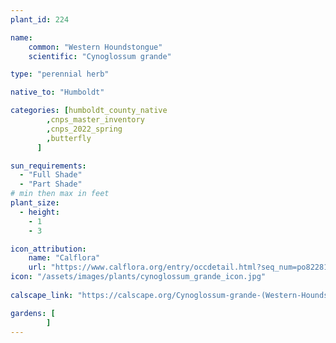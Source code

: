 ```yaml
---
plant_id: 224 

name: 
    common: "Western Houndstongue"  
    scientific: "Cynoglossum grande"   

type: "perennial herb"

native_to: "Humboldt"

categories: [humboldt_county_native
        ,cnps_master_inventory
        ,cnps_2022_spring
        ,butterfly
      ]

sun_requirements:
  - "Full Shade"
  - "Part Shade"
# min then max in feet
plant_size:
  - height: 
    - 1 
    - 3

icon_attribution: 
    name: "Calflora"
    url: "https://www.calflora.org/entry/occdetail.html?seq_num=po82281"
icon: "/assets/images/plants/cynoglossum_grande_icon.jpg"
 
calscape_link: "https://calscape.org/Cynoglossum-grande-(Western-Houndstongue)"

gardens: [
        ]
---
```








